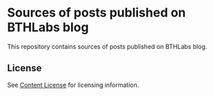 Sources of posts published on BTHLabs blog
==========================================

This repository contains sources of posts published on BTHLabs blog.

License
-------

See [Content License](http://www.bthlabs.pl/page/content_license.html) for
licensing information.
